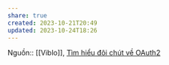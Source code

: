 ```yaml
---
share: true
created: 2023-10-21T20:49
updated: 2023-10-24T18:26
---
```

Nguồn:: [[Viblo]], [Tìm hiểu đôi chút về OAuth2](https://viblo.asia/p/tim-hieu-doi-chut-ve-oauth2-eW65GvMLlDO)